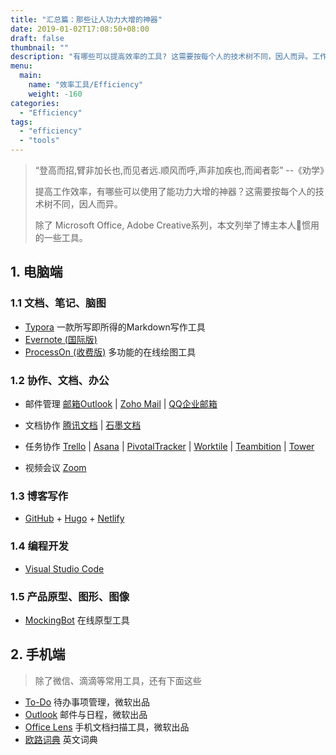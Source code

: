 ```yaml
---
title: "汇总篇：那些让人功力大增的神器"
date: 2019-01-02T17:08:50+08:00
draft: false
thumbnail: ""
description: "有哪些可以提高效率的工具? 这需要按每个人的技术树不同，因人而异。工作效率工作"
menu:
  main:
    name: "效率工具/Efficiency"
    weight: -160
categories:
  - "Efficiency"
tags:
  - "efficiency"
  - "tools"
---
```


> “登高而招,臂非加长也,而见者远.顺风而呼,声非加疾也,而闻者彰” --《劝学》
>
> 提高工作效率，有哪些可以使用了能功力大增的神器？这需要按每个人的技术树不同，因人而异。
>
> 除了 Microsoft Office, Adobe Creative系列，本文列举了博主本人惯用的一些工具。

## 1. 电脑端

### 1.1 文档、笔记、脑图

- [Typora](http://typora.io) 一款所写即所得的Markdown写作工具
- [Evernote (国际版)](https://evernote.com/)
- [ProcessOn (收费版)](https://www.processon.com/) 多功能的在线绘图工具

### 1.2 协作、文档、办公

- 邮件管理 [邮箱Outlook](https://outlook.live.com/) | [Zoho Mail](https://mail.zoho.com/) | [QQ企业邮箱](https://exmail.qq.com/)

- 文档协作 [腾讯文档](https://docs.qq.com/) | [石墨文档](https://shimo.im/)

- 任务协作 [Trello](https://trello.com/) | [Asana](https://asana.com/)  | [PivotalTracker](https://www.pivotaltracker.com/) | [Worktile](https://worktile.com) | [Teambition](https://www.teambition.com/projects) | [Tower](https://www.tower.im)

- 视频会议 [Zoom](https://zoom.us/)

### 1.3 博客写作

- [GitHub](https://www.github.com/) + [Hugo](https://gohugo.io/) + [Netlify](https://www.netlify.com/)

### 1.4 编程开发

- [Visual Studio Code](https://code.visualstudio.com/) 

### 1.5 产品原型、图形、图像

- [MockingBot](https://www.modao.cc/)  在线原型工具

## 2. 手机端

> 除了微信、滴滴等常用工具，还有下面这些

- [To-Do](#) 待办事项管理，微软出品
- [Outlook](#) 邮件与日程，微软出品
- [Office Lens](#) 手机文档扫描工具，微软出品
- [欧路词典](#) 英文词典